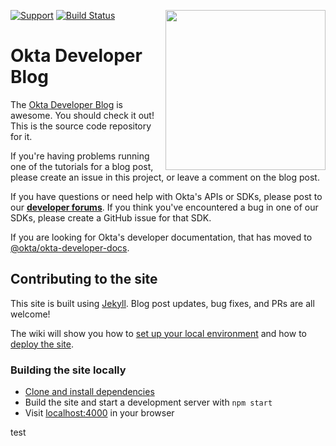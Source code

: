 [<img src="https://devforum.okta.com/uploads/oktadev/original/1X/0c6402653dfb70edc661d4976a43a46f33e5e919.png" align="right" width="256px"/>][doc]

[![Support](https://img.shields.io/badge/support-developer%20forum-blue.svg)][devforum] [![Build Status](https://travis-ci.org/okta/okta.github.io.svg?branch=source)](https://travis-ci.org/okta/okta.github.io)

# Okta Developer Blog

The [Okta Developer Blog][blog] is awesome. You should check it out! This is the source code repository for it.

If you're having problems running one of the tutorials for a blog post, please create an issue in this project, or leave a comment on the blog post.

If you have questions or need help with Okta's APIs or SDKs, please post to our **[developer forums][devforum]**. If you think you've encountered a bug in one of our SDKs, please create a GitHub issue for that SDK.

If you are looking for Okta's developer documentation, that has moved to [@okta/okta-developer-docs](https://github.com/okta/okta-developer-docs).

## Contributing to the site

This site is built using [Jekyll](http://jekyllrb.com/). Blog post updates, bug fixes, and PRs are all welcome!

The wiki will show you how to [set up your local environment](https://github.com/okta/okta.github.io/wiki/Setting-Up-Your-Environment) and how to [deploy the site](https://github.com/okta/okta.github.io/wiki/Deploying-the-Site).

### Building the site locally

- [Clone and install dependencies](https://github.com/okta/okta.github.io/wiki/Setting-Up-Your-Environment)
- Build the site and start a development server with `npm start`
- Visit [localhost:4000](http://localhost:4000) in your browser

[doc]: https://developer.okta.com
[blog]: https://developer.okta.com/blog
[devforum]: https://devforum.okta.com

test
